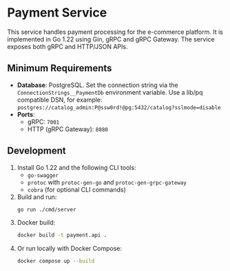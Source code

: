# Payment Service

This service handles payment processing for the e-commerce platform. It is implemented in Go 1.22 using Gin, gRPC and gRPC Gateway. The service exposes both gRPC and HTTP/JSON APIs.

## Minimum Requirements

- **Database**: PostgreSQL. Set the connection string via the `ConnectionStrings__PaymentDb` environment variable.
  Use a lib/pq compatible DSN, for example:
  `postgres://catalog_admin:P@ssw0rd!@pg:5432/catalog?sslmode=disable`
- **Ports**:
  - gRPC: `7001`
  - HTTP (gRPC Gateway): `8080`

## Development

1. Install Go 1.22 and the following CLI tools:
   - `go-swagger`
   - `protoc` with `protoc-gen-go` and `protoc-gen-grpc-gateway`
   - `cobra` (for optional CLI commands)
2. Build and run:
   ```bash
   go run ./cmd/server
   ```
3. Docker build:
   ```bash
   docker build -t payment.api .
   ```
4. Or run locally with Docker Compose:
   ```bash
   docker compose up --build
   ```

